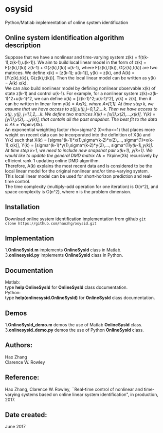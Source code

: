 # osysid
Python/Matlab implementation of online system identification

## Online system identification algorithm description
Suppose that we have a nonlinear and time-varying system z(k) =
f(t(k-1),z(k-1),u(k-1)). We aim to build local linear model in the form
of z(k) = F(z(k),t(k)) z(k-1) + G(z(k),t(k)) u(k-1), where F(z(k),t(k)), 
G(z(k),t(k)) are two matrices. We define x(k) = [z(k-1); u(k-1)], y(k) =
z(k), and A(k) = [F(z(k),t(k)), G(z(k),t(k))]. Then the local linear 
model can be written as y(k) = A(k) x(k).  
We can also build nonlinear model by defining nonlinear observable x(k)
of state z(k-1) and control u(k-1). For example, for a nonlinear system 
z(k)=z(k-1)^2+u(k-1)^2, we can define x(k) = [z(k-1)^2;u(k-1)^2], y(k) =
z(k), then it can be written in linear form y(k) = A*x(k), where A=[1,1].
At time step k, we assume that we have access to z(j),u(j),j=0,1,2,...k.
Then we have access to x(j), y(j), j=1,1,2,...k. We define two matrices
X(k) = [x(1),x(2),...,x(k)], Y(k) = [y(1),y(2),...,y(k)], that contain 
all the past snapshot. The best fit to the data is Ak = Yk*pinv(Xk).  
An exponential weighting factor rho=sigma^2 (0<rho<=1) that places more 
weight on recent data can be incorporated into the definition of X(k) and
Y(k) such that X(k) = [sigma^(k-1)*x(1),sigma^(k-2)*x(2),...,
sigma^(1)*x(k-1),x(k)], Y(k) = [sigma^(k-1)*y(1),sigma^(k-2)*y(2),...,
sigma^(1)*y(k-1),y(k)].  
At time step k+1, we need to include new snapshot pair x(k+1), y(k+1).
We would like to update the general DMD matrix Ak = Yk*pinv(Xk) recursively 
by efficient rank-1 updating online DMD algorithm.  
Therefore, A(k) explains the most recent data and is considered to be 
the local linear model for the original nonlinear and/or time-varying 
system. This local linear model can be used for short-horizon prediction 
and real-time control.  
The time complexity (multiply–add operation for one iteration) is O(n^2), and space complexity is O(n^2), where n is the problem dimension.  

## Installation
Download online system identification implementation from github
`git clone https://github.com/haozhg/osysid.git`

## Implementation
1.**OnlineSysId.m** implements **OnlineSysId** class in Matlab.   
3.**onlinesysid.py** implements **OnlineSysId** class in Python.  

## Documentation
Matlab:  
type **help OnlineSysId** for **OnlineSysId** class documentation.  
Python:  
type **help(onlinesysid.OnlineSysId)** for **OnlineSysId** class documentation.  

## Demos
1.**OnlineSysId_demo.m** demos the use of Matlab **OnlineSysId** class.  
3.**onlinesysid_demo.py** demos the use of Python **OnlineSysId** class.  

## Authors:
Hao Zhang  
Clarence W. Rowley

## Reference:
Hao Zhang, Clarence W. Rowley,
``Real-time control of nonlinear and time-varying systems based on 
online linear system identification", in production, 2017.

## Date created:
June 2017

